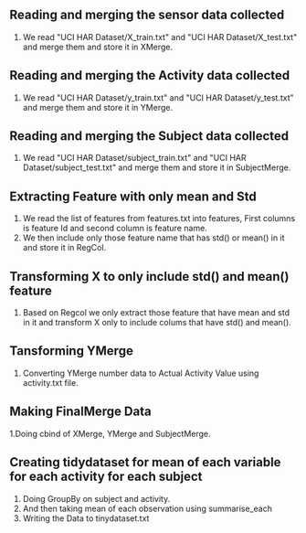 ## Reading and merging the sensor data collected ##
1. We read "UCI HAR Dataset/X_train.txt" and "UCI HAR Dataset/X_test.txt" and merge them and store it in XMerge.

## Reading and merging the Activity data collected ##
1. We read "UCI HAR Dataset/y_train.txt" and "UCI HAR Dataset/y_test.txt" and merge them and store it in YMerge.

## Reading and merging the Subject data collected ##
1. We read "UCI HAR Dataset/subject_train.txt" and "UCI HAR Dataset/subject_test.txt" and merge them and store it in SubjectMerge.

## Extracting Feature with only mean and Std ##
1. We read the list of features from features.txt into features, First columns is feature Id and second column is feature name.
2. We then include only those feature name that has std() or mean() in it and store it in RegCol.

## Transforming X to only include std() and mean() feature ##
1. Based on Regcol we only extract those feature that have mean and std in it and transform X only to include colums that have std() and mean().

## Tansforming YMerge ## 
1. Converting YMerge number data to Actual Activity Value using activity.txt file. 

## Making FinalMerge Data ##
1.Doing cbind of XMerge, YMerge and SubjectMerge.

## Creating tidydataset for mean of each variable for each activity for each subject ##
1. Doing GroupBy on subject and activity. 
2. And then taking mean of each observation using summarise_each
3. Writing the Data to tinydataset.txt

